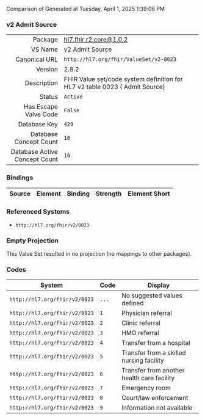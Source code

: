 Comparison of 
Generated at Tuesday, April 1, 2025 1:39:06 PM

### v2 Admit Source

|      |     |
| ---: | --- |
| Package | hl7.fhir.r2.core@1.0.2 |
| VS Name | v2 Admit Source |
| Canonical URL | `http://hl7.org/fhir/ValueSet/v2-0023` |
| Version | 2.8.2 |
| Description | FHIR Value set/code system definition for HL7 v2 table 0023 ( Admit Source) |
| Status | `Active` |
| Has Escape Valve Code | `False` |
| Database Key | `429` |
| Database Concept Count | `10` |
| Database Active Concept Count | `10` |
### Bindings

| Source | Element | Binding | Strength | Element Short |
| ------ | ------- | ------- | -------- | ------------- |

### Referenced Systems

* `http://hl7.org/fhir/v2/0023`
### Empty Projection

This Value Set resulted in no projection (no mappings to other packages).

### Codes

| System | Code | Display |
| ------ | ---- | ------- |
| `http://hl7.org/fhir/v2/0023` | `...` | No suggested values defined |
| `http://hl7.org/fhir/v2/0023` | `1` | Physician referral |
| `http://hl7.org/fhir/v2/0023` | `2` | Clinic referral |
| `http://hl7.org/fhir/v2/0023` | `3` | HMO referral |
| `http://hl7.org/fhir/v2/0023` | `4` | Transfer from a hospital |
| `http://hl7.org/fhir/v2/0023` | `5` | Transfer from a skilled nursing facility |
| `http://hl7.org/fhir/v2/0023` | `6` | Transfer from another health care facility |
| `http://hl7.org/fhir/v2/0023` | `7` | Emergency room |
| `http://hl7.org/fhir/v2/0023` | `8` | Court/law enforcement |
| `http://hl7.org/fhir/v2/0023` | `9` | Information not available |
